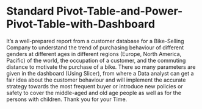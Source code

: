 # Standard Pivot-Table-and-Power-Pivot-Table-with-Dashboard
It’s a well-prepared report from a customer database for a Bike-Selling Company to understand the trend of purchasing behaviour of different genders at different ages in different regions (Europe, North America, Pacific) of the world, the occupation of a customer, and the commuting distance to motivate the purchase of a bike.
There so many parameters are given in the dashboard (Using Slicer), from where a Data analyst can get a fair idea about the customer behaviour and will implement the accurate strategy towards the most frequent buyer or introduce new policies or safety to cover the middle-aged and old age people as well as for the persons with children.
Thank you for your Time.

